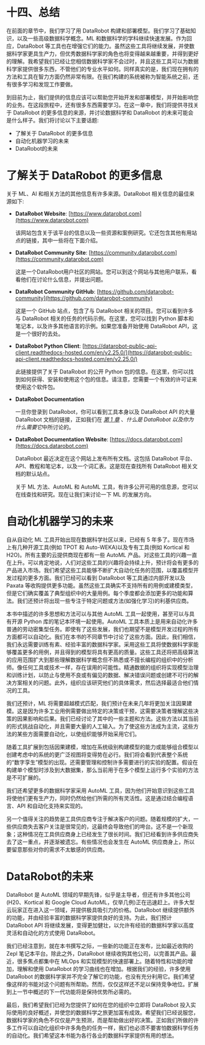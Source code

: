 # 十四、总结

在前面的章节中，我们学习了用 DataRobot 构建和部署模型。我们学习了基础知识，以及一些高级数据科学概念。ML 和数据科学的学科继续快速发展。作为回应，DataRobot 等工具也在增强它们的能力。虽然这些工具将继续发展，并使数据科学家更具生产力，但优秀数据科学家的角色也将变得越来越重要，并得到更好的理解。我希望我们已经让您相信数据科学家不会过时，并且这些工具可以为数据科学家提供很多东西，不管他们的专业水平如何。同样真实的是，我们现在拥有的方法和工具在智力方面仍然非常有限。在我们构建的系统被称为智能系统之前，还有很多学习和发现工作要做。

到目前为止，我们提供的信息应该可以帮助您开始开发和部署模型，并开始影响您的业务。在这段旅程中，还有很多东西需要学习。在这一章中，我们将提供寻找关于 DataRobot 的更多信息的来源，并讨论数据科学和 DataRobot 的未来可能会是什么样子。我们将讨论以下主要话题:

*   了解关于 DataRobot 的更多信息
*   自动化机器学习的未来
*   DataRobot的未来

# 了解关于 DataRobot 的更多信息

关于 ML、AI 和相关方法的其他信息有许多来源。DataRobot 相关信息的最佳来源如下:

*   **DataRobot Website**: [https://www.datarobot.com](https://www.datarobot.com)

    该网站包含关于该平台的信息以及一些资源和案例研究。它还包含其他有用站点的链接，其中一些将在下面介绍。

*   **DataRobot Community Site**: [https://community.datarobot.com](https://community.datarobot.com)

    这是一个DataRobot用户社区的网站。您可以到这个网站与其他用户联系，看看他们在讨论什么信息，并提出问题。

*   **DataRobot Community GitHub**: [https://github.com/datarobot-community](https://github.com/datarobot-community)

    这是一个 GitHub 站点，包含了与 DataRobot 相关的项目。您可以看到许多与 DataRobot 相关的任务的代码示例。在这里，您可以找到 Python 脚本和笔记本，以及许多其他语言的示例。如果您准备开始使用 DataRobot API，这是一个很好的去处。

*   **DataRobot Python Client**: [https://datarobot-public-api-client.readthedocs-hosted.com/en/v2.25.0/](https://datarobot-public-api-client.readthedocs-hosted.com/en/v2.25.0/)

    此链接提供了关于 DataRobot 的公开 Python 包的信息。在这里，你可以找到如何获得、安装和使用这个包的信息。请注意，您需要一个有效的许可证来使用这个软件包。

*   **DataRobot Documentation**

    一旦你登录到 DataRobot，你可以看到工具本身以及 DataRobot API 的大量 DataRobot 文档的链接，正如我们在 [*第 1 章*](B17159_01_Final_NM_ePub.xhtml#_idTextAnchor014) 、*什么是 DataRobot 以及你为什么需要它*中所讨论的。

*   **DataRobot Documentation Website**: [https://docs.datarobot.com](https://docs.datarobot.com)

    DataRobot 最近决定在这个网站上发布所有文档。这包括 DataRobot 平台、API、教程和笔记本，以及一个词汇表。这是现在查找所有 DataRobot 相关文档的默认站点。

    关于 ML 方法、AutoML 和 AutoML 工具，有许多公开可用的信息源，您可以在线查找和研究。现在让我们来讨论一下 ML 的发展方向。

# 自动化机器学习的未来

自从自动化 ML 工具开始出现在数据科学社区以来，已经有 5 年多了。现在市场上有几种开源工具(例如 TPOT 和 Auto-WEKA)以及专有工具(例如 Kortical 和 H2O)。所有主要的云提供商现在都有一些 AutoML 产品。对这些工具的兴趣一直在上升。可以肯定地说，人们对这些工具的兴趣将会持续上升，预计将会有更多的产品进入市场。我们希望这些工具能够不断扩大自动化任务的范围，以覆盖模型开发过程的更多方面。我们已经可以看到 DataRobot 等工具通过内部开发以及 Paxata 等收购提供更多功能。虽然这些工具确实不支持所有的用例或建模类型，但是它们确实覆盖了典型组织中的大量用例。每个季度都会添加更多的功能和算法。我们还预计将出现一些专注于特定问题或方法(如强化学习)的利基供应商。

本书中描述的许多思想和方法可以与其他 AutoML 工具一起使用，甚至可以与具有开源 Python 库的笔记本环境一起使用。AutoML 工具本质上是用来自动化许多普通的劳动密集型任务。即使有了这些发展，我们也期望不是模型开发过程的所有方面都可以自动化。我们在本书的不同章节中讨论了这些方面。因此，我们相信，我们永远需要训练有素、经验丰富的数据科学家。采用这些工具将使数据科学家能够覆盖更多的用例，并且得到的模型将具有更高的质量。这些工具还将把高级算法的应用范围扩大到那些理解数据科学概念但不熟悉或不擅长编程的组织中的分析师。像任何工具或技术一样，存在误用的可能性。精通数据的组织将实现模型治理和训练计划，以防止与使用不良或有偏见的数据、解决错误问题或创建不可行的解决方案相关的问题。此外，组织应该研究他们的具体需求，然后选择最适合他们情况的工具。

我们还预计，ML 将需要超越模式匹配，我们预计在未来几年将更加关注因果建模。这是因为许多工业用例需要做出特定的决策或干预，这需要决策者理解这些决策的因果影响和后果。我们已经讨论了其中的一些主题和方法。这些方法以其当前的形式挑战自动化，并且需要大量的人工输入。为了使这些方法成为主流，这些方法的某些方面需要自动化，以使组织能够开始采用它们。

随着工具扩展到包括因果建模，增加在系统级别构建模型的能力或能够组合模型以创建考虑中的系统的更广泛视图将变得势在必行。我们将会看到代表整个系统的“数字孪生”模型的出现。还需要管理和控制许多需要进行的实验的配置。假设在构建单个模型时涉及到大数据集，那么当前用于在多个模型上运行多个实验的方法是不可扩展的。

我们还希望更多的数据科学家采用 AutoML 工具，因为他们开始意识到这些工具将使他们更有生产力，同时仍然给他们所需的所有灵活性。这是通过结合编程语言、API 和自动化支持来实现的。

另一个值得关注的趋势是工具供应商专注于解决客户的问题。随着规模的扩大，一些供应商失去客户关注是很常见的，这最终会导致他们的垮台。这不是一个新现象；这种情况在工具供应商身上已经发生了很长时间。我们已经看到许多供应商失去了这一重点，并逐渐被遗忘。有些情况也会发生在 AutoML 供应商身上，所以要留意那些对你的需求不太敏感的供应商。

# DataRobot的未来

DataRobot 是 AutoML 领域的早期先锋，似乎是主导者，但还有许多其他公司(H20、Kortical 和 Google Cloud AutoML，仅举几例)正在迅速赶上。许多大型云玩家正在进入这一领域，并提供极具吸引力的价格。DataRobot 继续提供额外的功能，并由经验丰富的数据科学家提供良好的支持。为此，我们预计 DataRobot API 将继续发展，变得更加健壮，以允许有经验的数据科学家以高度灵活和自动化的方式使用 DataRobot。

我们已经注意到，就在本书撰写之际，一些新的功能正在发布，比如最近收购的 Zepl 笔记本平台。除此之外，DataRobot 继续收购其他公司，以完善其产品。最近，很多焦点都集中在 MLOps 和实现模型的快速部署上。随着特性和功能的增加，理解和使用 DataRobot 的学习曲线也在增加。根据我们的经验，许多使用 DataRobot 的数据科学家并不完全了解它的功能，也没有充分利用它。我们希望像这样的书能对这个问题有所帮助。然而，仅仅这样还不足以保持竞争地位。扩展到上一节中概述的下一代功能将是保持优势所必需的。

最后，我们希望我们已经为您提供了如何在您的组织中立即将 DataRobot 投入实际使用的良好概述，并使您的数据科学之旅更加富有成效。希望我们已经说服您，数据科学家的角色不仅仅是产生预测，而是帮助做出好的决策。正如我们所做的许多工作可以自动化组织中许多角色的任务一样，我们也必须不要害怕数据科学任务的自动化。我们希望这本书能为各行各业的数据科学家提供有用的想法。